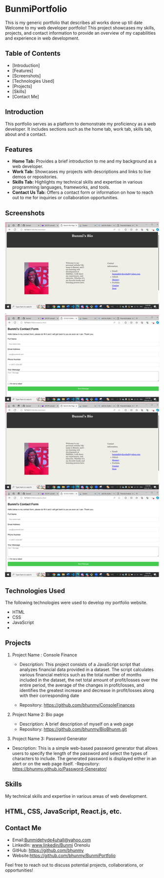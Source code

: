 # BunmiPortfolio
This is my generic portfolio that describes all works done up till date
Welcome to my web developer portfolio! This project showcases my skills, projects, and contact information to provide an overview of my capabilities and experience in web development.

## Table of Contents

- [Introduction]
- [Features]
- [Screenshots]
- [Technologies Used]
- [Projects]
- [Skills]
- [Contact Me]

## Introduction

This portfolio serves as a platform to demonstrate my proficiency as a web developer. It includes sections such as the home tab, work tab, skills tab, about and a contact.

## Features

- **Home Tab:** Provides a brief introduction to me and my background as a web developer.
- **Work Tab:** Showcases my projects with descriptions and links to live demos or repositories.
- **Skills Tab:** Highlights my technical skills and expertise in various programming languages, frameworks, and tools.
- **Contact Us Tab:** Offers a contact form or information on how to reach out to me for inquiries or collaboration opportunities.

## Screenshots

![alt text](image-4.png).
![alt text](image-5.png)
![alt text](image-4.png)
![alt text](image-5.png)
## Technologies Used

The following technologies were used to develop my portfolio website.

- HTML
- CSS
- JavaScript
-
## Projects


1. Project Name : Console Finance
   - Description: This project consists of a JavaScript script that analyzes financial data provided in a dataset. The script calculates various financial metrics such as the total number of months included in the dataset, the net total amount of profit/losses over the entire period, the average of the changes in profit/losses, and identifies the greatest increase and decrease in profit/losses along with their corresponding date

   - Repository: https://github.com/bhunmy/ConsoleFinances

2. Project Name 2: Bio page
   - Description: A brief description of myself on a web page
   - Repository: https://github.com/bhunmy/BioBhunm.git

3.  Project Name 3: Password Generator
   - Description: This is a simple web-based password generator that allows users to specify the length of the password and select the types of characters to include. The generated password is displayed either in an alert or on the web page itself.
    -Repository: https://bhunmy.github.io/Password-Generator/


## Skills

My technical skills and expertise in various areas of web development.

 HTML, CSS, JavaScript, React.js, etc.
- 
## Contact Me


- Email:Bunmidehyde4uhall@yahoo.com
- LinkedIn: www.linkedin/Bunmi Orenolu
- GitHub: https://github.com/bhunmy
- Website:https://github.com/bhunmy/BunmiPortfolio

Feel free to reach out to discuss potential projects, collaborations, or opportunities!